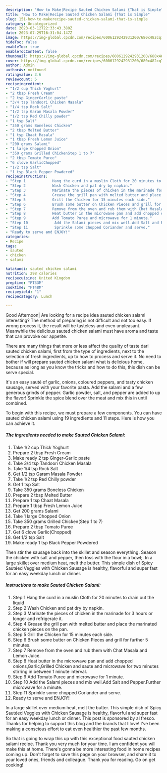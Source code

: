 ```yaml
---
description: "How to Make|Recipe Sauted Chicken Salami {That is Simple"
title: "How to Make|Recipe Sauted Chicken Salami {That is Simple"
slug: 151-how-to-makerecipe-sauted-chicken-salami-that-is-simple
category: Uncategorized
date: 2023-03-12T22:33:43.380Z
date: 2023-07-29T16:31:04.147Z
image: https://img-global.cpcdn.com/recipes/6006129242931200/680x482cq70/sauted-chicken-salami-recipe-main-photo.jpg
hideToc: false
enableToc: true
enableTocContent: false
thumbnail: https://img-global.cpcdn.com/recipes/6006129242931200/680x482cq70/sauted-chicken-salami-recipe-main-photo.jpg
cover: https://img-global.cpcdn.com/recipes/6006129242931200/680x482cq70/sauted-chicken-salami-recipe-main-photo.jpg
author: Admin
authorAv: notfound
ratingvalue: 3.6
reviewcount: 5
recipeingredient:
- "1/2 cup Thick Yoghurt"
- "2 tbsp Fresh Cream"
- "2 tsp GingerGarlic paste"
- "3/4 tsp Tandoori Chicken Masala"
- "1/4 tsp Rock Salt"
- "1/2 tsp Garam Masala Powder"
- "1/2 tsp Red Chilly powder"
- "1 tsp Salt"
- "350 grams Boneless Chicken"
- "2 tbsp Melted Butter"
- "1 tsp Chaat Masala"
- "1 tbsp Fresh Lemon Juice"
- "200 grams Salami"
- "1 large Chopped Onion"
- "350 grams Grilled ChickenStep 1 to 7"
- "2 tbsp Tomato Puree"
- "6 clove GarlicChopped"
- "1/2 tsp Salt"
- "1 tsp Black Pepper Powdered"
recipeinstructions:
- "Step 1            Hang the curd in a muslin Cloth for 20 minutes to drain out the liquid"
- "Step 2            Wash Chicken and pat dry by napkin."
- "Step 3            Marinate the pieces of chicken in the marinade for 3 hours or longer and refrigerate it."
- "Step 4            Grease the grill pan with melted butter and place the marinated chicken pieces on the pan."
- "Step 5            Grill the Chicken for 15 minutes each side."
- "Step 6            Brush some butter on Chicken Pieces and grill for further 5 minutes."
- "Step 7            Remove from the oven and rub them with Chat Masala and Lemon Juice."
- "Step 8            Heat butter in the microwave pan and add chopped onions,Garlic,Grilled Chicken and saute and microwave for two minutes stirring in between 1 minute interval."
- "Step 9            Add Tomato Puree and microwave for 1 minute."
- "Step 10            Add the Salami pieces and mix well.Add Salt and Pepper.Further microwave for a minute."
- "Step 11            Sprinkle some chopped Coriander and serve."
- "Ready to serve and ENJOY!"
categories:
- Recipe
tags:
- sauted
- chicken
- salami

katakunci: sauted chicken salami 
nutrition: 298 calories
recipecuisine: United Kingdom
preptime: "PT33M"
cooktime: "PT48M"
recipeyield: "1"
recipecategory: Lunch

---
```



Good Afternoon| Are looking for a recipe idea sauted chicken salami interesting? The method of preparing is not difficult and not too easy. If wrong process it, the result will be tasteless and even unpleasant. Meanwhile the delicious sauted chicken salami must have aroma and taste that can provoke our appetite.






There are many things that more or less affect the quality of taste dari sauted chicken salami, first from the type of ingredients, next to the selection of fresh ingredients, up to how to process and serve it. No need to bother if will prepare sauted chicken salami what is delicious home, because as long as you know the tricks and how to do this, this dish can be serve special.


It&#39;s an easy sauté of garlic, onions, coloured peppers, and tasty chicken sausage, served with your favorite pasta. Add the salami and a few generous grinds of pepper. Garlic powder, salt, and pepper are added to up the flavor! Sprinkle the spice blend over the meat and mix this in until combined.


To begin with this recipe, we must prepare a few components. You can have sauted chicken salami using 19 ingredients and 11 steps. Here is how you can achieve it.

<!--inarticleads1-->

##### The ingredients needed to make Sauted Chicken Salami:

1. Take 1/2 cup Thick Yoghurt
1. Prepare 2 tbsp Fresh Cream
1. Make ready 2 tsp Ginger-Garlic paste
1. Take 3/4 tsp Tandoori Chicken Masala
1. Take 1/4 tsp Rock Salt
1. Get 1/2 tsp Garam Masala Powder
1. Take 1/2 tsp Red Chilly powder
1. Get 1 tsp Salt
1. Take 350 grams Boneless Chicken
1. Prepare 2 tbsp Melted Butter
1. Prepare 1 tsp Chaat Masala
1. Prepare 1 tbsp Fresh Lemon Juice
1. Get 200 grams Salami
1. Take 1 large Chopped Onion
1. Take 350 grams Grilled Chicken(Step 1 to 7)
1. Prepare 2 tbsp Tomato Puree
1. Get 6 clove Garlic(Chopped)
1. Get 1/2 tsp Salt
1. Make ready 1 tsp Black Pepper Powdered


Then stir the sausage back into the skillet and season everything. Season the chicken with salt and pepper, then toss with the flour in a bowl;. In a large skillet over medium heat, melt the butter. This simple dish of Spicy Sautéed Veggies with Chicken Sausage is healthy, flavorful and super fast for an easy weekday lunch or dinner. 

<!--inarticleads2-->

##### Instructions to make Sauted Chicken Salami:

1. Step 1            Hang the curd in a muslin Cloth for 20 minutes to drain out the liquid
1. Step 2            Wash Chicken and pat dry by napkin.
1. Step 3            Marinate the pieces of chicken in the marinade for 3 hours or longer and refrigerate it.
1. Step 4            Grease the grill pan with melted butter and place the marinated chicken pieces on the pan.
1. Step 5            Grill the Chicken for 15 minutes each side.
1. Step 6            Brush some butter on Chicken Pieces and grill for further 5 minutes.
1. Step 7            Remove from the oven and rub them with Chat Masala and Lemon Juice.
1. Step 8            Heat butter in the microwave pan and add chopped onions,Garlic,Grilled Chicken and saute and microwave for two minutes stirring in between 1 minute interval.
1. Step 9            Add Tomato Puree and microwave for 1 minute.
1. Step 10            Add the Salami pieces and mix well.Add Salt and Pepper.Further microwave for a minute.
1. Step 11            Sprinkle some chopped Coriander and serve.
1. Ready to serve and ENJOY!

In a large skillet over medium heat, melt the butter. This simple dish of Spicy Sautéed Veggies with Chicken Sausage is healthy, flavorful and super fast for an easy weekday lunch or dinner. This post is sponsored by al fresco. Thanks for helping to support this blog and the brands that I love! I&#39;ve been making a conscious effort to eat even healthier the past few months. 

So that is going to wrap this up with this exceptional food sauted chicken salami recipe. Thank you very much for your time. I am confident you will make this at home. There's gonna be more interesting food in home recipes coming up. Don't forget to save this page on your browser, and share it to your loved ones, friends and colleague. Thank you for reading. Go on get cooking!
